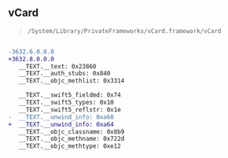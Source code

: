 ## vCard

> `/System/Library/PrivateFrameworks/vCard.framework/vCard`

```diff

-3632.6.0.0.0
+3632.8.0.0.0
   __TEXT.__text: 0x23860
   __TEXT.__auth_stubs: 0x840
   __TEXT.__objc_methlist: 0x3314

   __TEXT.__swift5_fieldmd: 0x74
   __TEXT.__swift5_types: 0x10
   __TEXT.__swift5_reflstr: 0x1e
-  __TEXT.__unwind_info: 0xa68
+  __TEXT.__unwind_info: 0xa64
   __TEXT.__objc_classname: 0x8b9
   __TEXT.__objc_methname: 0x722d
   __TEXT.__objc_methtype: 0xe12

```

